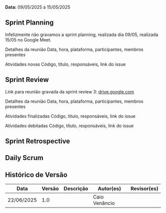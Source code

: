 **Data:** 09/05/2025 a 15/05/2025


## Sprint Planning
Infelizmente não gravamos a sprint planning, realizada dia 09/05, realizada 15/05 no Google Meet.

Detalhes da reunião
Data, hora, plataforma, participantes, membros presentes

Atividades novas
Código, título, responsáveis, link do issue

## Sprint Review

Link para reunião gravada da sprint review 3: [drive.google.com](https://drive.google.com/file/d/1U4kxCRZjAf5gaPbFevsefQ-aGohixssS/view?usp=sharing)

Detalhes da reunião
Data, hora, plataforma, participantes, membros presentes

Atividades finalizadas
Código, título, responsáveis, link do issue

Atividades debitadas
Código, título, responsáveis, link do issue

## Sprint Retrospective

## Daily Scrum

## Histórico de Versão

| Data       | Versão | Descrição                                                                 | Autor(es)         | Revisor(es)        |
|------------|--------|---------------------------------------------------------------------------|-------------------|--------------------|
| 22/06/2025 | 1.0    |                                                                           |  Caio Venâncio    |                    |